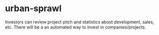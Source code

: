 # urban-sprawl
Investors can review project pitch and statistics about development, sales, etc. There will be a an automated way to invest in companies/projects.
